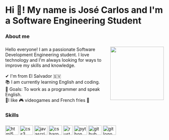 <br clear="both">

<h1 align="left">Hi 👋! My name is José Carlos and I'm a Software Engineering Student</h1>

###

<h3 align="left">About me</h3>

###

<img align="right" height="170" src="https://i.pinimg.com/originals/9a/2e/3d/9a2e3dd3f3dc79b9da3bd0ee11d347b3.gif"  />


###

<p align="left">Hello everyone! I am a passionate Software Development Engineering student. I love technology and I'm always looking for ways to improve my skills and knowledge.<br><br>✔ I'm from El Salvador 🇸🇻<br>📚 I am currently learning English and coding.<br>🎯 Goals: To work as a programmer and speak English. <br>🎲I like 🎮 videogames and French fries 🍟</p>

###


<h3 align="left">Skills</h3>

###

<div align="left">
  <img src="https://cdn.jsdelivr.net/gh/devicons/devicon/icons/html5/html5-original.svg" height="30" width="42" alt="html5 logo"  />
  <img src="https://cdn.jsdelivr.net/gh/devicons/devicon/icons/css3/css3-original.svg" height="30" width="42" alt="css3 logo"  />
  <img src="https://cdn.jsdelivr.net/gh/devicons/devicon/icons/javascript/javascript-original.svg" height="30" width="42" alt="javascript logo"  />
  <img src="https://cdn.jsdelivr.net/gh/devicons/devicon/icons/csharp/csharp-original.svg" height="30" width="42" alt="csharp logo"  />
  <img src="https://cdn.jsdelivr.net/gh/devicons/devicon/icons/rust/rust-plain.svg" height="30" alt="rust logo"  />
  <img src="https://cdn.jsdelivr.net/gh/devicons/devicon/icons/python/python-original.svg" height="30" width="42" alt="python logo"  />
  <img src="https://cdn.jsdelivr.net/gh/devicons/devicon/icons/github/github-original.svg" height="30" width="42" alt="github logo"  />
  <img src="https://cdn.jsdelivr.net/gh/devicons/devicon/icons/git/git-original.svg" height="30" width="42" alt="git logo"  />
  
</div>

###


###


###
